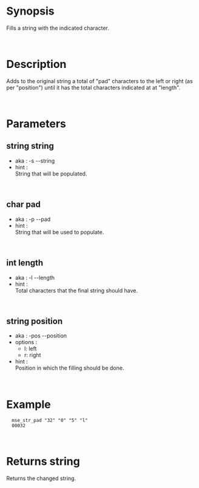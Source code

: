 # Synopsis

Fills a string with the indicated character.



&nbsp;

# Description

Adds to the original string a total of "pad" characters to the left or right 
(as per "position") until it has the total characters indicated at at "length".



&nbsp;

# Parameters

## string string

- aka       : -s --string
- hint      :  
  String that will be populated.

&nbsp;


## char pad

- aka       : -p --pad
- hint      :  
  String that will be used to populate.

&nbsp;


## int length

- aka       : -l --length
- hint      :  
  Total characters that the final string should have.

&nbsp;


## string position

- aka       : -pos --position
- options   :
  - l: left
  - r: right
- hint      :  
  Position in which the filling should be done.

&nbsp;



# Example

``` shell
  mse_str_pad "32" "0" "5" "l"
  00032
```


&nbsp;

# Returns string

Returns the changed string.